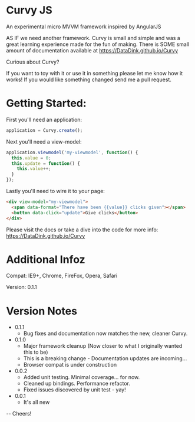 # Curvy JS
An experimental micro MVVM framework inspired by AngularJS

AS IF we need another framework. Curvy is small and simple and was a great learning experience made for the fun of making.
There is SOME small amount of documentation available at https://DataDink.github.io/Curvy

Curious about Curvy?

If you want to toy with it or use it in something please let me know how it works!
If you would like something changed send me a pull request.

# Getting Started:

First you'll need an application:
```javascript
application = Curvy.create();
```

Next you'll need a view-model:
```javascript
application.viewmodel('my-viewmodel', function() {
  this.value = 0;
  this.update = function() {
    this.value++;
  }
});
```

Lastly you'll need to wire it to your page:
```html
<div view-model="my-viewmodel">
  <span data-format="There have been {{value}} clicks given"></span>
  <button data-click="update">Give clicks</button>
</div>
```

Please visit the docs or take a dive into the code for more info: https://DataDink.github.io/Curvy

# Additional Infoz

Compat: IE9+, Chrome, FireFox, Opera, Safari

Version: 0.1.1

# Version Notes

* 0.1.1
   * Bug fixes and documentation now matches the new, cleaner Curvy.
* 0.1.0
   * Major framework cleanup (Now closer to what I originally wanted this to be)
   * This is a breaking change - Documentation updates are incoming...
   * Browser compat is under construction
* 0.0.2
   * Added unit testing. Minimal coverage... for now.
   * Cleaned up bindings. Performance refactor.
   * Fixed issues discovered by unit test - yay!
* 0.0.1
   * It's all new

-- Cheers!
